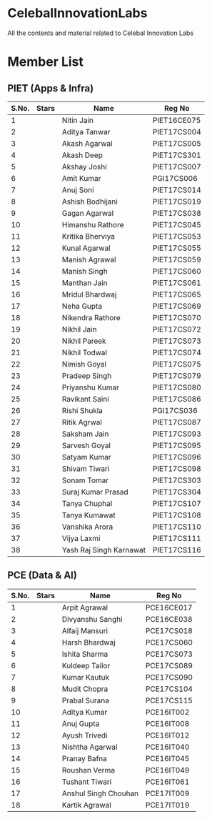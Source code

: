 # CelebalInnovationLabs
All the contents and material related to Celebal Innovation Labs

# Member List
## PIET (Apps & Infra)
| S.No. | Stars | Name | Reg No |
|-----|-------|-----|--------|
| 1 | | Nitin Jain | PIET16CE075 |
| 2 | | Aditya Tanwar | PIET17CS004 |
| 3 | | Akash Agarwal | PIET17CS005 |
| 4 | | Akash Deep | PIET17CS301 |
| 5 | | Akshay Joshi | PIET17CS007 |
| 6 | | Amit Kumar | PGI17CS006 |
| 7 | | Anuj Soni | PIET17CS014 |
| 8 | | Ashish Bodhijani | PIET17CS019 |
| 9 | | Gagan Agarwal | PIET17CS038 |
| 10 | | Himanshu Rathore | PIET17CS045 |
| 11 | | Kritika Bherviya | PIET17CS053 |
| 12 | | Kunal Agarwal | PIET17CS055 |
| 13 | | Manish Agrawal | PIET17CS059 |
| 14 | | Manish Singh | PIET17CS060 |
| 15 | | Manthan Jain | PIET17CS061 |
| 16 | | Mridul Bhardwaj | PIET17CS065 |
| 17 | | Neha Gupta | PIET17CS069 |
| 18 | | Nikendra Rathore | PIET17CS070 |
| 19 | | Nikhil Jain | PIET17CS072 |
| 20 | | Nikhil Pareek | PIET17CS073 |
| 21 | | Nikhil Todwal | PIET17CS074 |
| 22 | | Nimish Goyal | PIET17CS075 |
| 23 | | Pradeep Singh | PIET17CS079 |
| 24 | | Priyanshu Kumar | PIET17CS080 |
| 25 | | Ravikant Saini | PIET17CS086 |
| 26 | | Rishi Shukla | PGI17CS036 |
| 27 | | Ritik Agrwal | PIET17CS087 |
| 28 | | Saksham Jain | PIET17CS093 |
| 29 | | Sarvesh Goyal | PIET17CS095 |
| 30 | | Satyam Kumar | PIET17CS096 |
| 31 | | Shivam Tiwari | PIET17CS098 |
| 32 | | Sonam Tomar | PIET17CS303 |
| 33 | | Suraj Kumar Prasad | PIET17CS304 |
| 34 | | Tanya Chuphal | PIET17CS107 |
| 35 | | Tanya Kumawat | PIET17CS108 |
| 36 | | Vanshika Arora | PIET17CS110 |
| 37 | | Vijya Laxmi | PIET17CS111 |
| 38 | | Yash Raj Singh Karnawat | PIET17CS116 |

## PCE (Data & AI)
| S.No. | Stars | Name | Reg No |
|-----|-------|-----|--------|
| 1 | | Arpit Agrawal | PCE16CE017 |
| 2 | | Divyanshu Sanghi | PCE16CE038 |
| 3 | | Alfaij Mansuri | PCE17CS018 |
| 4 | | Harsh Bhardwaj | PCE17CS060 |
| 5 | | Ishita Sharma  | PCE17CS073  |
| 6 | | Kuldeep Tailor | PCE17CS089 |
| 7 | | Kumar Kautuk | PCE17CS090
| 8 | | Mudit Chopra | PCE17CS104 |
| 9 | | Prabal Surana | PCE17CS115 |
| 10 | | Aditya Kumar | PCE16IT002 |
| 11 | | Anuj Gupta | PCE16IT008 |
| 12 | | Ayush Trivedi | PCE16IT012 |
| 13 | | Nishtha Agarwal | PCE16IT040 |
| 14 | | Pranay Bafna | PCE16IT045 |
| 15 | | Roushan Verma | PCE16IT049 |
| 16 | | Tushant Tiwari | PCE16IT061 |
| 17 | | Anshul Singh Chouhan | PCE17IT009 |
| 18 | | Kartik Agrawal | PCE17IT019 |
